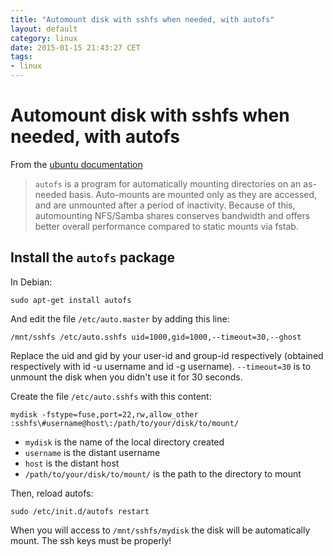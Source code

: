 ```yaml
---
title: "Automount disk with sshfs when needed, with autofs"
layout: default
category: linux
date: 2015-01-15 21:43:27 CET
tags:
- linux
---
```


# Automount disk with sshfs when needed, with autofs

From the [ubuntu documentation](https://help.ubuntu.com/community/Autofs)

> `autofs` is a program for automatically mounting directories on an as-needed basis.
> Auto-mounts are mounted only as they are accessed, and are unmounted after a period of inactivity.
> Because of this, automounting NFS/Samba shares conserves bandwidth and offers better overall performance compared to static mounts via fstab.

## Install the `autofs` package

In Debian:

    sudo apt-get install autofs

And edit the file `/etc/auto.master` by adding this line:

    /mnt/sshfs /etc/auto.sshfs uid=1000,gid=1000,--timeout=30,--ghost

Replace the uid and gid by your user-id and group-id respectively (obtained respectively with id -u username and id -g username).
`--timeout=30` is to unmount the disk when you didn't use it for 30 seconds.

Create the file `/etc/auto.sshfs` with this content:

    mydisk -fstype=fuse,port=22,rw,allow_other :sshfs\#username@host\:/path/to/your/disk/to/mount/

- `mydisk` is the name of the local directory created
- `username` is the distant username
- `host` is the distant host
- `/path/to/your/disk/to/mount/` is the path to the directory to mount

Then, reload autofs:

    sudo /etc/init.d/autofs restart

When you will access to `/mnt/sshfs/mydisk` the disk will be automatically mount.
The ssh keys must be properly!
